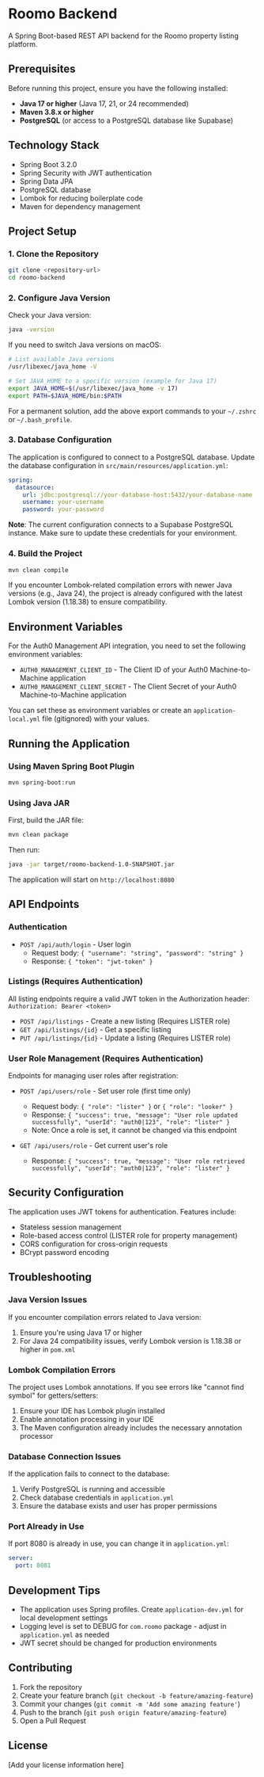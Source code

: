 # Roomo Backend

A Spring Boot-based REST API backend for the Roomo property listing platform.

## Prerequisites

Before running this project, ensure you have the following installed:

- **Java 17 or higher** (Java 17, 21, or 24 recommended)
- **Maven 3.8.x or higher**
- **PostgreSQL** (or access to a PostgreSQL database like Supabase)

## Technology Stack

- Spring Boot 3.2.0
- Spring Security with JWT authentication
- Spring Data JPA
- PostgreSQL database
- Lombok for reducing boilerplate code
- Maven for dependency management

## Project Setup

### 1. Clone the Repository

```bash
git clone <repository-url>
cd roomo-backend
```

### 2. Configure Java Version

Check your Java version:
```bash
java -version
```

If you need to switch Java versions on macOS:
```bash
# List available Java versions
/usr/libexec/java_home -V

# Set JAVA_HOME to a specific version (example for Java 17)
export JAVA_HOME=$(/usr/libexec/java_home -v 17)
export PATH=$JAVA_HOME/bin:$PATH
```

For a permanent solution, add the above export commands to your `~/.zshrc` or `~/.bash_profile`.

### 3. Database Configuration

The application is configured to connect to a PostgreSQL database. Update the database configuration in `src/main/resources/application.yml`:

```yaml
spring:
  datasource:
    url: jdbc:postgresql://your-database-host:5432/your-database-name
    username: your-username
    password: your-password
```

**Note**: The current configuration connects to a Supabase PostgreSQL instance. Make sure to update these credentials for your environment.

### 4. Build the Project

```bash
mvn clean compile
```

If you encounter Lombok-related compilation errors with newer Java versions (e.g., Java 24), the project is already configured with the latest Lombok version (1.18.38) to ensure compatibility.

## Environment Variables

For the Auth0 Management API integration, you need to set the following environment variables:

- `AUTH0_MANAGEMENT_CLIENT_ID` - The Client ID of your Auth0 Machine-to-Machine application
- `AUTH0_MANAGEMENT_CLIENT_SECRET` - The Client Secret of your Auth0 Machine-to-Machine application

You can set these as environment variables or create an `application-local.yml` file (gitignored) with your values.

## Running the Application

### Using Maven Spring Boot Plugin

```bash
mvn spring-boot:run
```

### Using Java JAR

First, build the JAR file:
```bash
mvn clean package
```

Then run:
```bash
java -jar target/roomo-backend-1.0-SNAPSHOT.jar
```

The application will start on `http://localhost:8080`

## API Endpoints

### Authentication
- `POST /api/auth/login` - User login
  - Request body: `{ "username": "string", "password": "string" }`
  - Response: `{ "token": "jwt-token" }`

### Listings (Requires Authentication)
All listing endpoints require a valid JWT token in the Authorization header: `Authorization: Bearer <token>`

- `POST /api/listings` - Create a new listing (Requires LISTER role)
- `GET /api/listings/{id}` - Get a specific listing
- `PUT /api/listings/{id}` - Update a listing (Requires LISTER role)

### User Role Management (Requires Authentication)
Endpoints for managing user roles after registration:

- `POST /api/users/role` - Set user role (first time only)
  - Request body: `{ "role": "lister" }` or `{ "role": "looker" }`
  - Response: `{ "success": true, "message": "User role updated successfully", "userId": "auth0|123", "role": "lister" }`
  - Note: Once a role is set, it cannot be changed via this endpoint
  
- `GET /api/users/role` - Get current user's role
  - Response: `{ "success": true, "message": "User role retrieved successfully", "userId": "auth0|123", "role": "lister" }`

## Security Configuration

The application uses JWT tokens for authentication. Features include:
- Stateless session management
- Role-based access control (LISTER role for property management)
- CORS configuration for cross-origin requests
- BCrypt password encoding

## Troubleshooting

### Java Version Issues

If you encounter compilation errors related to Java version:

1. Ensure you're using Java 17 or higher
2. For Java 24 compatibility issues, verify Lombok version is 1.18.38 or higher in `pom.xml`

### Lombok Compilation Errors

The project uses Lombok annotations. If you see errors like "cannot find symbol" for getters/setters:

1. Ensure your IDE has Lombok plugin installed
2. Enable annotation processing in your IDE
3. The Maven configuration already includes the necessary annotation processor

### Database Connection Issues

If the application fails to connect to the database:

1. Verify PostgreSQL is running and accessible
2. Check database credentials in `application.yml`
3. Ensure the database exists and user has proper permissions

### Port Already in Use

If port 8080 is already in use, you can change it in `application.yml`:
```yaml
server:
  port: 8081
```

## Development Tips

- The application uses Spring profiles. Create `application-dev.yml` for local development settings
- Logging level is set to DEBUG for `com.roomo` package - adjust in `application.yml` as needed
- JWT secret should be changed for production environments

## Contributing

1. Fork the repository
2. Create your feature branch (`git checkout -b feature/amazing-feature`)
3. Commit your changes (`git commit -m 'Add some amazing feature'`)
4. Push to the branch (`git push origin feature/amazing-feature`)
5. Open a Pull Request

## License

[Add your license information here] 
